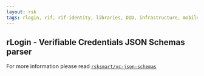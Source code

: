 ```yaml
---
layout: rsk
tags: rlogin, rif, rif-identity, libraries, DID, infrastructure, mobile, protocols, mvp, design, rbtc, defi, decentralized, quick-start, guides, tutorial, networks, dapps, tools, rootstock, rsk, ethereum, smart-contracts, install, get-started, how-to, mainnet, testnet, contracts, wallets, web3, crypto
---
```


## rLogin - Verifiable Credentials JSON Schemas parser

For more information please read [`rsksmart/vc-json-schemas`](https://github.com/rsksmart/vc-json-schemas-parser)
